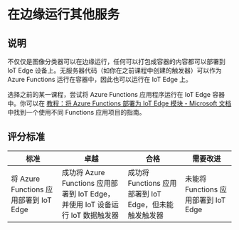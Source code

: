 <!--
CO_OP_TRANSLATOR_METADATA:
{
  "original_hash": "cc7ad255517f5f618f9c8899e6ff6783",
  "translation_date": "2025-08-24T21:44:47+00:00",
  "source_file": "4-manufacturing/lessons/3-run-fruit-detector-edge/assignment.md",
  "language_code": "zh"
}
-->
# 在边缘运行其他服务

## 说明

不仅仅是图像分类器可以在边缘运行，任何可以打包成容器的内容都可以部署到 IoT Edge 设备上。无服务器代码（如你在之前课程中创建的触发器）可以作为 Azure Functions 运行在容器中，因此也可以运行在 IoT Edge 上。

选择之前的某一课程，尝试将 Azure Functions 应用程序运行在 IoT Edge 容器中。你可以在 [教程：将 Azure Functions 部署为 IoT Edge 模块 - Microsoft 文档](https://docs.microsoft.com/azure/iot-edge/tutorial-deploy-function?WT.mc_id=academic-17441-jabenn&view=iotedge-2020-11) 中找到一个使用不同 Functions 应用项目的指南。

## 评分标准

| 标准 | 卓越 | 合格 | 需要改进 |
| ---- | ---- | ---- | -------- |
| 将 Azure Functions 应用部署到 IoT Edge | 成功将 Azure Functions 应用部署到 IoT Edge，并使用 IoT 设备运行 IoT 数据触发器 | 成功将 Functions 应用部署到 IoT Edge，但未能触发触发器 | 未能将 Functions 应用部署到 IoT Edge |
